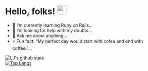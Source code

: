# Hello, folks! <img src="https://raw.githubusercontent.com/MartinHeinz/MartinHeinz/master/wave.gif" width="30px">


- 🌱 I’m currently learning Ruby on Rails...
- 🤔 I’m looking for help with my doubts...
- 💬 Ask me about anything...
- ⚡ Fun fact: “My perfect day would start with cofee and end with coffee.”...

![LJ's github stats](https://github-readme-stats.vercel.app/api?username=lfigueras&show_icons=true&theme=radical) <br>
[![Top Langs](https://github-readme-stats.vercel.app/api/top-langs/?username=lfigueras&layout=compact)](https://github.com/lfigueras/github-readme-stats)

